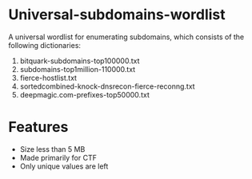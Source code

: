 # Universal-subdomains-wordlist
A universal wordlist for enumerating subdomains, which consists of the following dictionaries:

1. bitquark-subdomains-top100000.txt
2. subdomains-top1million-110000.txt
3. fierce-hostlist.txt
4. sortedcombined-knock-dnsrecon-fierce-reconng.txt
5. deepmagic.com-prefixes-top50000.txt

# Features

- Size less than 5 MB
- Made primarily for CTF
- Only unique values are left
